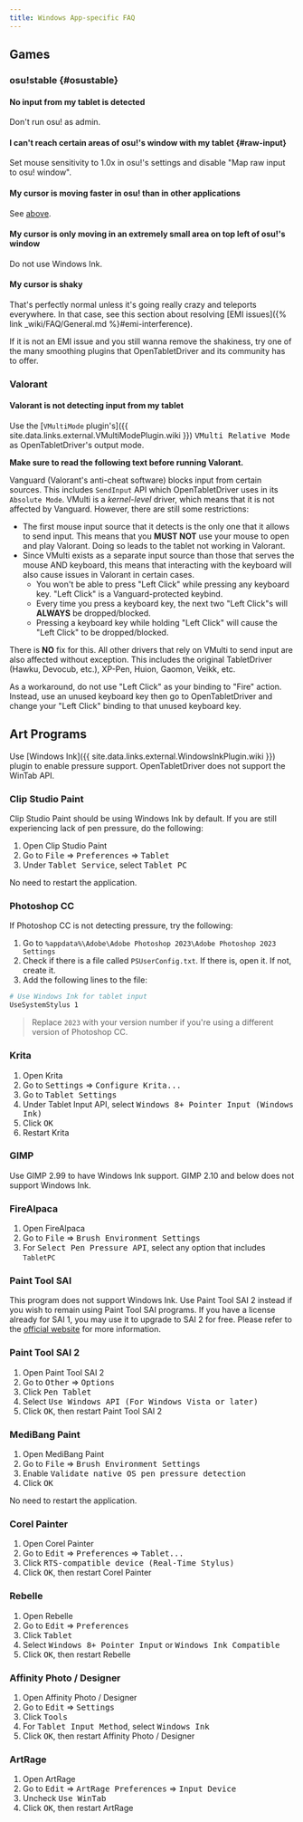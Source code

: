 ```yaml
---
title: Windows App-specific FAQ
---
```


## Games

### osu!stable {#osustable}

#### No input from my tablet is detected

Don't run osu! as admin.

#### I can't reach certain areas of osu!'s window with my tablet {#raw-input}

Set mouse sensitivity to 1.0x in osu!'s settings and disable "Map raw input to osu! window".

#### My cursor is moving faster in osu! than in other applications

See [above](#raw-input).

#### My cursor is only moving in an extremely small area on top left of osu!'s window

Do not use Windows Ink.

#### My cursor is shaky

That's perfectly normal unless it's going really crazy and teleports everywhere. In that case, see this section about resolving [EMI issues]({% link _wiki/FAQ/General.md %}#emi-interference).

If it is not an EMI issue and you still wanna remove the shakiness, try one of the many smoothing plugins that OpenTabletDriver and its community has to offer.

### Valorant

#### Valorant is not detecting input from my tablet

Use the [`VMultiMode` plugin's]({{ site.data.links.external.VMultiModePlugin.wiki }}) <kbd>VMulti Relative Mode</kbd> as OpenTabletDriver's output mode.

**Make sure to read the following text before running Valorant.**

Vanguard (Valorant's anti-cheat software) blocks input from certain sources. This includes `SendInput` API which OpenTabletDriver uses in its `Absolute Mode`. VMulti is a *kernel-level* driver, which means that it is not affected by Vanguard. However, there are still some restrictions:

- The first mouse input source that it detects is the only one that it allows to send input. This means that you **MUST NOT** use your mouse to open and play Valorant. Doing so leads to the tablet not working in Valorant.
- Since VMulti exists as a separate input source than those that serves the mouse AND keyboard, this means that interacting with the keyboard will also cause issues in Valorant in certain cases.
    - You won't be able to press "Left Click" while pressing any keyboard key. "Left Click" is a Vanguard-protected keybind.
    - Every time you press a keyboard key, the next two "Left Click"s will **ALWAYS** be dropped/blocked.
    - Pressing a keyboard key while holding "Left Click" will cause the "Left Click" to be dropped/blocked.

There is **NO** fix for this. All other drivers that rely on VMulti to send input are also affected without exception. This includes the original TabletDriver (Hawku, Devocub, etc.), XP-Pen, Huion, Gaomon, Veikk, etc.

As a workaround, do not use "Left Click" as your binding to "Fire" action. Instead, use an unused keyboard key then go to OpenTabletDriver and change your "Left Click" binding to that unused keyboard key.

## Art Programs

Use [Windows Ink]({{ site.data.links.external.WindowsInkPlugin.wiki }}) plugin to enable pressure support.
OpenTabletDriver does not support the WinTab API.

### Clip Studio Paint

Clip Studio Paint should be using Windows Ink by default. If you are still experiencing lack of pen
pressure, do the following:

1. Open Clip Studio Paint
2. Go to <kbd>File</kbd> ⇒ <kbd>Preferences</kbd> ⇒ <kbd>Tablet</kbd>
3. Under <kbd>Tablet Service</kbd>, select <kbd>Tablet PC</kbd>

No need to restart the application.

### Photoshop CC

If Photoshop CC is not detecting pressure, try the following:

1. Go to `%appdata%\Adobe\Adobe Photoshop 2023\Adobe Photoshop 2023 Settings`
2. Check if there is a file called `PSUserConfig.txt`. If there is, open it. If not, create it.
3. Add the following lines to the file:

```sh
# Use Windows Ink for tablet input
UseSystemStylus 1
```

> Replace `2023` with your version number if you're using a different version of Photoshop CC.

### Krita

1. Open Krita
2. Go to <kbd>Settings</kbd> ⇒ <kbd>Configure Krita...</kbd>
3. Go to <kbd>Tablet Settings</kbd>
4. Under Tablet Input API, select <kbd>Windows 8+ Pointer Input (Windows Ink)</kbd>
5. Click <kbd>OK</kbd>
6. Restart Krita

### GIMP

Use GIMP 2.99 to have Windows Ink support. GIMP 2.10 and below does not support Windows Ink.

### FireAlpaca

1. Open FireAlpaca
2. Go to <kbd>File</kbd> ⇒ <kbd>Brush Environment Settings</kbd>
3. For <kbd>Select Pen Pressure API</kbd>, select any option that includes `TabletPC`

### Paint Tool SAI

This program does not support Windows Ink. Use Paint Tool SAI 2 instead if you wish to remain using
Paint Tool SAI programs. If you have a license already for SAI 1, you may use it to upgrade to SAI
2 for free. Please refer to the [official website](https://www.systemax.jp/en/sai/devdept.html)
for more information.

### Paint Tool SAI 2

1. Open Paint Tool SAI 2
2. Go to <kbd>Other</kbd> ⇒ <kbd>Options</kbd>
3. Click <kbd>Pen Tablet</kbd>
4. Select <kbd>Use Windows API (For Windows Vista or later)</kbd>
5. Click <kbd>OK</kbd>, then restart Paint Tool SAI 2

### MediBang Paint

1. Open MediBang Paint
2. Go to <kbd>File</kbd> ⇒ <kbd>Brush Environment Settings</kbd>
3. Enable <kbd>Validate native OS pen pressure detection</kbd>
4. Click <kbd>OK</kbd>

No need to restart the application.

### Corel Painter

1. Open Corel Painter
2. Go to <kbd>Edit</kbd> ⇒ <kbd>Preferences</kbd> ⇒ <kbd>Tablet...</kbd>
3. Click <kbd>RTS-compatible device (Real-Time Stylus)</kbd>
4. Click <kbd>OK</kbd>, then restart Corel Painter

### Rebelle

1. Open Rebelle
2. Go to <kbd>Edit</kbd> ⇒ <kbd>Preferences</kbd>
3. Click <kbd>Tablet</kbd>
4. Select <kbd>Windows 8+ Pointer Input</kbd> or <kbd>Windows Ink Compatible</kbd>
5. Click <kbd>OK</kbd>, then restart Rebelle

### Affinity Photo / Designer

1. Open Affinity Photo / Designer
2. Go to <kbd>Edit</kbd> ⇒ <kbd>Settings</kbd>
3. Click <kbd>Tools</kbd>
4. For <kbd>Tablet Input Method</kbd>, select <kbd>Windows Ink</kbd>
5. Click <kbd>OK</kbd>, then restart Affinity Photo / Designer

### ArtRage

1. Open ArtRage
2. Go to <kbd>Edit</kbd> ⇒ <kbd>ArtRage Preferences</kbd> ⇒ <kbd>Input Device</kbd>
3. Uncheck <kbd>Use WinTab</kbd>
4. Click <kbd>OK</kbd>, then restart ArtRage

